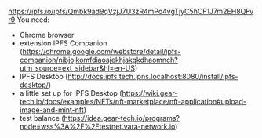 https://ipfs.io/ipfs/Qmbk9ad9qVzjJ7U3zR4mPo4vgTjyC5hCF1J7m2EH8QFvr9
You need:
- Chrome browser
- extension IPFS Companion (https://chrome.google.com/webstore/detail/ipfs-companion/nibjojkomfdiaoajekhjakgkdhaomnch?utm_source=ext_sidebar&hl=en-US)
- IPFS Desktop (http://docs.ipfs.tech.ipns.localhost:8080/install/ipfs-desktop/)
- a little set up for IPFS Desktop (https://wiki.gear-tech.io/docs/examples/NFTs/nft-marketplace/nft-application#upload-image-and-mint-nft)
- test balance (https://idea.gear-tech.io/programs?node=wss%3A%2F%2Ftestnet.vara-network.io)